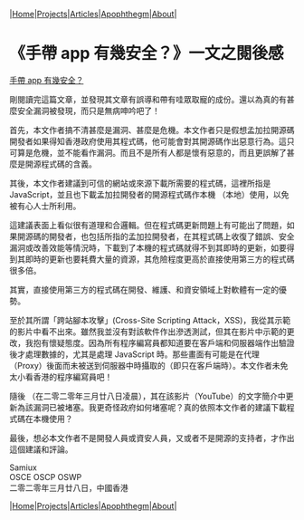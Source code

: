 |[Home](/README.md)|[Projects](/projects.md)|[Articles](/articles.md)|[Apophthegm](/apophthegm.md)|[About](/about.md)|

# **《手帶 app 有幾安全？》一文之閱後感**

[手帶 app 有幾安全？](https://tecky.io/zh_Hant/%E6%89%8B%E5%B8%B6app%E6%9C%89%E5%B9%BE%E5%AE%89%E5%85%A8%EF%BC%9F/)

剛閱讀完這篇文章，並發現其文章有誤導和帶有哇眾取寵的成份。還以為真的有甚麼安全漏洞被發現，而只是無病呻吟吧了！

首先，本文作者搞不清甚麼是漏洞、甚麼是危機。本文作者只是假想孟加拉開源碼開發者如果得知香港政府使用其程式碼，他可能會對其開源碼作出惡意行為。這只可算是危機，並不能看作漏洞。而且不是所有人都是懷有惡意的，而且更誤解了甚麼是開源程式碼的含義。

其後，本文作者建議到可信的網站或來源下載所需要的程式碼，這裡所指是 JavaScript，並且也下載孟加拉開發者的開源程式碼作本機 （本地）使用，以免被有心人士所利用。

這建議表面上看似很有道理和合邏輯。但在程式碼更新問題上有可能出了問題，如果開源碼的開發者，也包括所指的孟加拉開發者，在其程式碼上收復了錯誤、安全漏洞或改善效能等情況時，下載到了本機的程式碼就得不到其即時的更新，如要得到其即時的更新也要耗費大量的資源，其危險程度更高於直接使用第三方的程式碼很多倍。

其實，直接使用第三方的程式碼在開發、維護、和資安領域上對軟體有一定的優勢。

至於其所謂「跨站腳本攻擊」(Cross-Site Scripting Attack，XSS)，我從其示範的影片中看不出來。雖然我並沒有對該軟件作出滲透測試，但其在影片中示範的更改，我抱有懷疑態度。因為所有程序編寫員都知道要在客戶端和伺服器端作出驗證後才處理數據的，尤其是處理 JavaScript 時。那些畫面有可能是在代理 （Proxy）後面而未被送到伺服器中時攝取的（即只在客戶端時）。本文作者未免太小看香港的程序編寫員吧！

隨後 （在二零二零年三月廿八日凌晨），其在該影片（YouTube）的文字簡介中更新為該漏洞已被堵塞。我更奇怪政府如何堵塞呢？真的依照本文作者的建議下載程式碼在本機使用？

最後，想必本文作者不是開發人員或資安人員，又或者不是開源的支持者，才作出這個建議和評論。

Samiux  
OSCE  OSCP  OSWP  
二零二零年三月廿八日，中國香港  

|[Home](/README.md)|[Projects](/projects.md)|[Articles](/articles.md)|[Apophthegm](/apophthegm.md)|[About](/about.md)|
